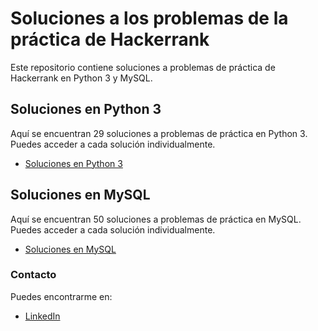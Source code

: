 # Soluciones a los problemas de la práctica de Hackerrank

Este repositorio contiene soluciones a problemas de práctica de Hackerrank en Python 3 y MySQL.


## Soluciones en Python 3
Aquí se encuentran 29 soluciones a problemas de práctica en Python 3. Puedes acceder a cada solución individualmente.

- [Soluciones en Python 3](https://github.com/DanEDR/HackerRank_Practice/tree/master/Python)

## Soluciones en MySQL
Aquí se encuentran 50 soluciones a problemas de práctica en MySQL. Puedes acceder a cada solución individualmente.

- [Soluciones en MySQL](https://github.com/DanEDR/HackerRank_Practice/tree/master/SQL)


### Contacto
Puedes encontrarme en:
- [LinkedIn](https://www.linkedin.com/in/dann-domro/)
